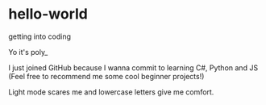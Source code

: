 # hello-world
getting into coding

Yo it's poly_

I just joined GitHub because I wanna commit to learning C#, Python and JS (Feel free to recommend me some cool beginner projects!)

Light mode scares me and lowercase letters give me comfort.
